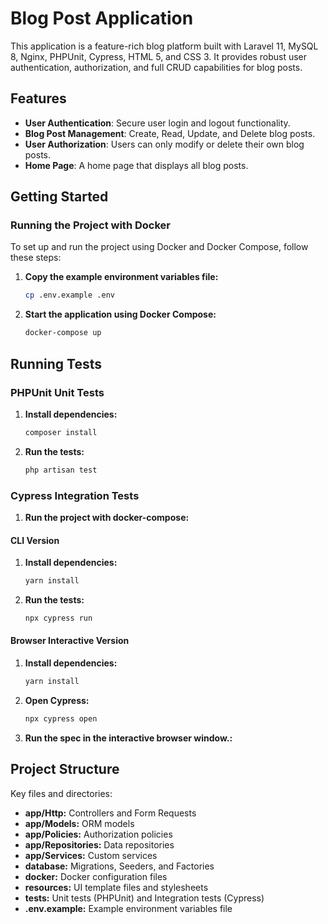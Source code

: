 # Blog Post Application

This application is a feature-rich blog platform built with Laravel 11, MySQL 8, Nginx, PHPUnit, Cypress, HTML 5, and CSS 3. It provides robust user authentication, authorization, and full CRUD capabilities for blog posts.

## Features

- **User Authentication**: Secure user login and logout functionality.
- **Blog Post Management**: Create, Read, Update, and Delete blog posts.
- **User Authorization**: Users can only modify or delete their own blog posts.
- **Home Page**: A home page that displays all blog posts.

## Getting Started

### Running the Project with Docker

To set up and run the project using Docker and Docker Compose, follow these steps:

1. **Copy the example environment variables file:**
   ```sh
   cp .env.example .env
   ```
2. **Start the application using Docker Compose:**
   ```sh
   docker-compose up
   ```

## Running Tests

### PHPUnit Unit Tests

1. **Install dependencies:**
   ```sh
   composer install
   ```

2. **Run the tests:**
   ```sh
   php artisan test
   ```

### Cypress Integration Tests

1. **Run the project with docker-compose:**

#### CLI Version

1. **Install dependencies:**
   ```sh
   yarn install
   ```

2. **Run the tests:**
   ```sh
   npx cypress run
   ```

#### Browser Interactive Version

1. **Install dependencies:**
   ```sh
   yarn install
   ```

2. **Open Cypress:**
   ```sh
   npx cypress open
   ```

3. **Run the spec in the interactive browser window.:**

## Project Structure

Key files and directories:

- **app/Http:** Controllers and Form Requests
- **app/Models:** ORM models
- **app/Policies:** Authorization policies
- **app/Repositories:** Data repositories
- **app/Services:** Custom services
- **database:** Migrations, Seeders, and Factories
- **docker:** Docker configuration files
- **resources:** UI template files and stylesheets
- **tests:** Unit tests (PHPUnit) and Integration tests (Cypress)
- **.env.example:** Example environment variables file
